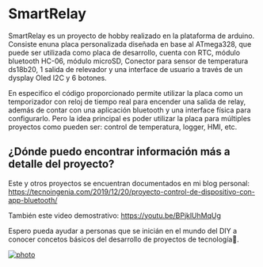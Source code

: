 # SmartRelay

SmartRelay es un proyecto de hobby realizado en la plataforma de arduino. Consiste enuna placa personalizada diseñada en base al ATmega328, que puede ser utilizada como placa de desarrollo, cuenta con RTC, módulo bluetooth HC-06, módulo microSD, Conector para sensor de temperatura ds18b20, 1 salida de relevador y una interface de usuario a través de un dysplay Oled I2C y 6 botones.

En especifico el código proporcionado permite utilizar la placa como un temporizador con reloj de tiempo real para encender una salida de relay, además de contar con una aplicación bluetooth y una interface física para configurarlo. Pero la idea principal es poder utilizar la placa para múltiples proyectos como pueden ser: control de temperatura, logger, HMI, etc.

## ¿Dónde puedo encontrar información más a detalle del proyecto?

Este y otros proyectos se encuentran documentados en mi blog personal: https://tecnoingenia.com/2019/12/20/proyecto-control-de-dispositivo-con-app-bluetooth/

También este video demostrativo:
https://youtu.be/BPjklUhMqUg

Espero pueda ayudar a personas que se inicián en el mundo del DIY a conocer concetos básicos del desarrollo de proyectos de tecnología:blue_heart:.

[![photo](https://tecnoingenia.com/wp-content/uploads/2019/12/IMG_20191212_200115-scaled-e1576213909570-2048x1536.jpg "photo")](https://tecnoingenia.com/wp-content/uploads/2019/12/IMG_20191212_200115-scaled-e1576213909570-2048x1536.jpg "photo")
